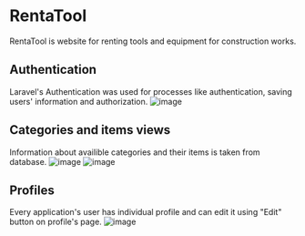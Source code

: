# RentaTool
RentaTool is website for renting tools and equipment for construction works.

## Authentication
Laravel's Authentication was used for processes like authentication, saving users' information and authorization.
![image](https://github.com/amvrosi/dyploma/assets/133603835/f683d0c1-da01-4678-b920-6fc409deadaf)
## Categories and items views
Information about availible categories and their items is taken from database.
![image](https://github.com/amvrosi/dyploma/assets/133603835/1534102b-e557-42de-92e5-bad5bf014f57)
![image](https://github.com/amvrosi/dyploma/assets/133603835/9ab8a93e-bdf4-4169-8858-e850fd680e40)
## Profiles
Every application's user has individual profile and can edit it using "Edit" button on profile's page.
![image](https://github.com/amvrosi/dyploma/assets/133603835/3b723d80-49dd-402d-8690-67a685bf493d)
